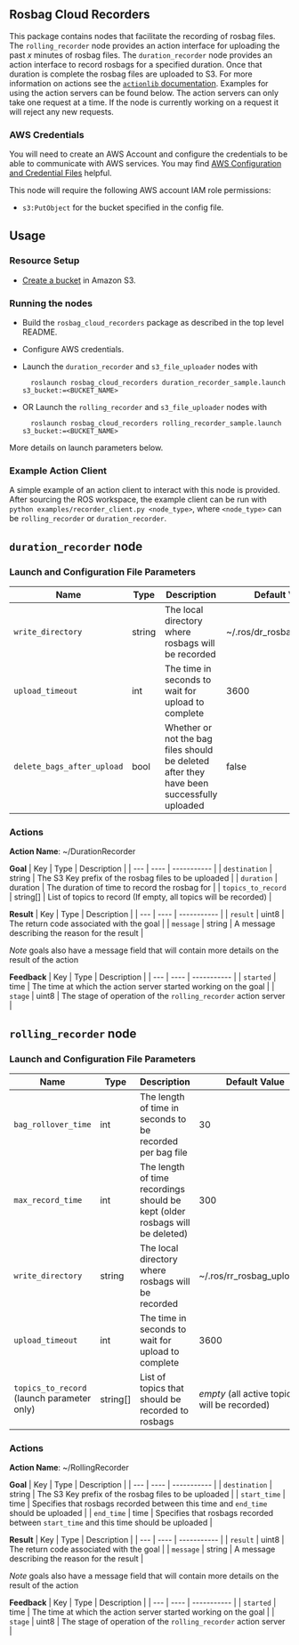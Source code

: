 ## Rosbag Cloud Recorders

This package contains nodes that facilitate the recording of rosbag files.
The `rolling_recorder` node provides an action interface for uploading the past *x* minutes of rosbag files.
The `duration_recorder` node provides an action interface to record rosbags for a specified duration.
Once that duration is complete the rosbag files are uploaded to S3.
For more information on actions see the [`actionlib` documentation](http://wiki.ros.org/actionlib).
Examples for using the action servers can be found below.
The action servers can only take one request at a time.
If the node is currently working on a request it will reject any new requests.

### AWS Credentials

You will need to create an AWS Account and configure the credentials to be able to communicate with AWS services.
You may find [AWS Configuration and Credential Files] helpful.

This node will require the following AWS account IAM role permissions:
- `s3:PutObject`
for the bucket specified in the config file.


## Usage

### Resource Setup

- [Create a bucket](https://docs.aws.amazon.com/AmazonS3/latest/gsg/CreatingABucket.html) in Amazon S3.

### Running the nodes

- Build the `rosbag_cloud_recorders` package as described in the top level README.
- Configure AWS credentials.
- Launch the `duration_recorder` and `s3_file_uploader` nodes with

        roslaunch rosbag_cloud_recorders duration_recorder_sample.launch s3_bucket:=<BUCKET_NAME>
- OR Launch the `rolling_recorder` and `s3_file_uploader` nodes with

        roslaunch rosbag_cloud_recorders rolling_recorder_sample.launch s3_bucket:=<BUCKET_NAME>

More details on launch parameters below.

### Example Action Client

A simple example of an action client to interact with this node is provided.
After sourcing the ROS workspace, the example client can be run with `python examples/recorder_client.py <node_type>`, where `<node_type>` can be `rolling_recorder` or `duration_recorder`.


## `duration_recorder` node

### Launch and Configuration File Parameters

| Name | Type | Description | Default Value |
| ---- | ---- | ----------- | ------------- |
| `write_directory` | string | The local directory where rosbags will be recorded | ~/.ros/dr_rosbag_uploader/ |
| `upload_timeout` | int | The time in seconds to wait for upload to complete | 3600 |
| `delete_bags_after_upload` | bool | Whether or not the bag files should be deleted after they have been successfully uploaded | false |

### Actions

**Action Name**: ~/DurationRecorder

**Goal**
| Key | Type | Description |
| --- | ---- | ----------- |
| `destination` | string | The S3 Key prefix of the rosbag files to be uploaded |
| `duration` | duration | The duration of time to record the rosbag for |
| `topics_to_record` | string[] | List of topics to record (If empty, all topics will be recorded) |

**Result**
| Key | Type | Description |
| --- | ---- | ----------- |
| `result` | uint8 | The return code associated with the goal |
| `message` | string | A message describing the reason for the result |

*Note* goals also have a message field that will contain more details on the result of the action

**Feedback**
| Key | Type | Description |
| --- | ---- | ----------- |
| `started` | time | The time at which the action server started working on the goal |
| `stage` | uint8 | The stage of operation of the `rolling_recorder` action server |


## `rolling_recorder` node

### Launch and Configuration File Parameters

| Name | Type | Description | Default Value |
| ---- | ---- | ----------- | ------------- |
| `bag_rollover_time` | int | The length of time in seconds to be recorded per bag file | 30 |
| `max_record_time` | int | The length of time recordings should be kept (older rosbags will be deleted) | 300 |
| `write_directory` | string | The local directory where rosbags will be recorded | ~/.ros/rr_rosbag_uploader/ |
| `upload_timeout` | int | The time in seconds to wait for upload to complete | 3600 |
| `topics_to_record` (launch parameter only) | string[] | List of topics that should be recorded to rosbags | *empty* (all active topics will be recorded) |

### Actions

**Action Name**: ~/RollingRecorder

**Goal**
| Key | Type | Description |
| --- | ---- | ----------- |
| `destination` | string | The S3 Key prefix of the rosbag files to be uploaded |
| `start_time` | time | Specifies that rosbags recorded between this time and `end_time` should be uploaded |
| `end_time` | time | Specifies that rosbags recorded between `start_time` and this time should be uploaded |

**Result**
| Key | Type | Description |
| --- | ---- | ----------- |
| `result` | uint8 | The return code associated with the goal |
| `message` | string | A message describing the reason for the result |

*Note* goals also have a message field that will contain more details on the result of the action

**Feedback**
| Key | Type | Description |
| --- | ---- | ----------- |
| `started` | time | The time at which the action server started working on the goal |
| `stage` | uint8 | The stage of operation of the `rolling_recorder` action server |


[AWS Configuration and Credential Files]: https://docs.aws.amazon.com/cli/latest/userguide/cli-config-files.html
